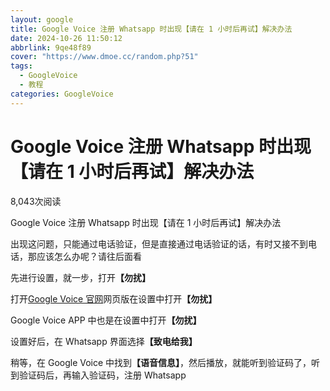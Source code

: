 ```yaml
---
layout: google
title: Google Voice 注册 Whatsapp 时出现【请在 1 小时后再试】解决办法
date: 2024-10-26 11:50:12
abbrlink: 9qe48f89
cover: "https://www.dmoe.cc/random.php?51"
tags:
  - GoogleVoice
  - 教程
categories: GoogleVoice
---
```

<div class="p-block"> <div><h1 id="post-title" class="mb-0 puock-text t-xxl">Google Voice 注册 Whatsapp 时出现【请在 1 小时后再试】解决办法</h1></div> <div class="options p-flex-sbc mt20"> <div> <div class="option puock-bg ta3 t-sm mr-1"><i class="fa-regular fa-eye mr-1"></i> <span id="post-views">8,043</span><span>次阅读</span> </div> </div> <div> <div class="option puock-bg ta3 t-sm mr-1 d-none d-lg-inline-block post-main-size"> <i class="fa fa-up-right-and-down-left-from-center"></i></div> </div> </div> <div class="mt20 entry-content-box"> <div class="entry-content content-main puock-text "> <p>Google Voice 注册 Whatsapp 时出现【请在 1 小时后再试】解决办法</p><p>出现这问题，只能通过电话验证，但是直接通过电话验证的话，有时又接不到电话，那应该怎么办呢？请往后面看</p><p>先进行设置，就一步，打开<strong>【勿扰】</strong></p><p>打开<a href="https://voice.google.com/u/0/calls" target="_blank" rel="nofollow">Google Voice 官网</a>网页版在设置中打开<strong>【勿扰】</strong></p><p>Google Voice APP 中也是在设置中打开<strong>【勿扰】</strong></p><p>设置好后，在 Whatsapp 界面选择<strong>【致电给我】</strong></p><p>稍等，在 Google Voice 中找到<strong>【语音信息】</strong>，然后播放，就能听到验证码了，听到验证码后，再输入验证码，注册 Whatsapp</p> </div></div> </div>